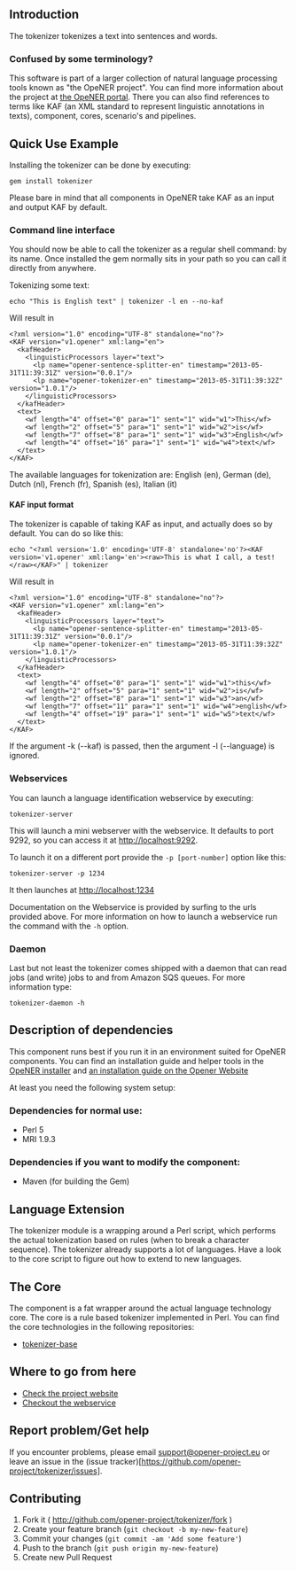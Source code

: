 Introduction
------------

The tokenizer tokenizes a text into sentences and words. 

### Confused by some terminology?

This software is part of a larger collection of natural language processing
tools known as "the OpeNER project". You can find more information about the
project at [the OpeNER portal](http://opener-project.github.io). There you can
also find references to terms like KAF (an XML standard to represent linguistic
annotations in texts), component, cores, scenario's and pipelines.

Quick Use Example
-----------------

Installing the tokenizer can be done by executing:

    gem install tokenizer

Please bare in mind that all components in OpeNER take KAF as an input and
output KAF by default.


### Command line interface

You should now be able to call the tokenizer as a regular shell
command: by its name. Once installed the gem normally sits in your path so you can call it directly from anywhere.

Tokenizing some text:

    echo "This is English text" | tokenizer -l en --no-kaf
    
Will result in

    <?xml version="1.0" encoding="UTF-8" standalone="no"?>
    <KAF version="v1.opener" xml:lang="en">
      <kafHeader>
        <linguisticProcessors layer="text">
          <lp name="opener-sentence-splitter-en" timestamp="2013-05-31T11:39:31Z" version="0.0.1"/>
          <lp name="opener-tokenizer-en" timestamp="2013-05-31T11:39:32Z" version="1.0.1"/>
        </linguisticProcessors>
      </kafHeader>
      <text>
        <wf length="4" offset="0" para="1" sent="1" wid="w1">This</wf>
        <wf length="2" offset="5" para="1" sent="1" wid="w2">is</wf>
        <wf length="7" offset="8" para="1" sent="1" wid="w3">English</wf>
        <wf length="4" offset="16" para="1" sent="1" wid="w4">text</wf>
      </text>
    </KAF>

  The available languages for tokenization are: English (en), German (de), Dutch (nl), French (fr), Spanish (es), Italian (it)

#### KAF input format

The tokenizer is capable of taking KAF as input, and actually does so by
default. You can do so like this:

    echo "<?xml version='1.0' encoding='UTF-8' standalone='no'?><KAF version='v1.opener' xml:lang='en'><raw>This is what I call, a test!</raw></KAF>" | tokenizer

Will result in

    <?xml version="1.0" encoding="UTF-8" standalone="no"?>
    <KAF version="v1.opener" xml:lang="en">
      <kafHeader>
        <linguisticProcessors layer="text">
          <lp name="opener-sentence-splitter-en" timestamp="2013-05-31T11:39:31Z" version="0.0.1"/>
          <lp name="opener-tokenizer-en" timestamp="2013-05-31T11:39:32Z" version="1.0.1"/>
        </linguisticProcessors>
      </kafHeader>
      <text>
        <wf length="4" offset="0" para="1" sent="1" wid="w1">this</wf>
        <wf length="2" offset="5" para="1" sent="1" wid="w2">is</wf>
        <wf length="2" offset="8" para="1" sent="1" wid="w3">an</wf>
        <wf length="7" offset="11" para="1" sent="1" wid="w4">english</wf>
        <wf length="4" offset="19" para="1" sent="1" wid="w5">text</wf>
      </text>
    </KAF>

If the argument -k (--kaf) is passed, then the argument -l (--language) is ignored.

### Webservices

You can launch a language identification webservice by executing:

    tokenizer-server

This will launch a mini webserver with the webservice. It defaults to port 9292,
so you can access it at <http://localhost:9292>.

To launch it on a different port provide the `-p [port-number]` option like
this:

    tokenizer-server -p 1234

It then launches at <http://localhost:1234>

Documentation on the Webservice is provided by surfing to the urls provided
above. For more information on how to launch a webservice run the command with
the ```-h``` option.


### Daemon

Last but not least the tokenizer comes shipped with a daemon that
can read jobs (and write) jobs to and from Amazon SQS queues. For more
information type:

    tokenizer-daemon -h

Description of dependencies
---------------------------

This component runs best if you run it in an environment suited for OpeNER
components. You can find an installation guide and helper tools in the [OpeNER installer](https://github.com/opener-project/opener-installer) and [an installation guide on the Opener Website](http://opener-project.github.io/getting-started/how-to/local-installation.html)

At least you need the following system setup:

### Dependencies for normal use:

* Perl 5
* MRI 1.9.3

### Dependencies if you want to modify the component:

* Maven (for building the Gem)


Language Extension
------------------

The tokenizer module is a wrapping around a Perl script, which performs the actual tokenization based on rules (when to break a character sequence). The tokenizer already supports a lot of languages. Have a look to the core script to figure out how to extend to new languages.

The Core
--------

The component is a fat wrapper around the actual language technology core. The core is a rule based tokenizer implemented in Perl. You can find the core technologies in the following repositories:

* [tokenizer-base](http://github.com/opener-project/tokenizer-base)

Where to go from here
---------------------

* [Check the project website](http://opener-project.github.io)
* [Checkout the webservice](http://opener.olery.com/tokenizer)

Report problem/Get help
-----------------------

If you encounter problems, please email support@opener-project.eu or leave an
issue in the (issue tracker)[https://github.com/opener-project/tokenizer/issues].


Contributing
------------

1. Fork it ( http://github.com/opener-project/tokenizer/fork )
2. Create your feature branch (`git checkout -b my-new-feature`)
3. Commit your changes (`git commit -am 'Add some feature'`)
4. Push to the branch (`git push origin my-new-feature`)
5. Create new Pull Request
